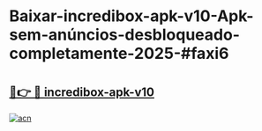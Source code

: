 # Baixar-incredibox-apk-v10-Apk-sem-anúncios-desbloqueado-completamente-2025-#faxi6

# <h2><a href="https://ainizakaria.my?title=incredibox-apk-v10&ref=24M">🔗👉 🔴 incredibox-apk-v10</a></h2>

[![acn](https://github.com/user-attachments/assets/0f9c940e-d8b0-45ae-aac7-cd30a18b3e1c)](https://ainizakaria.my?title=incredibox-apk-v10&ref=24M)


